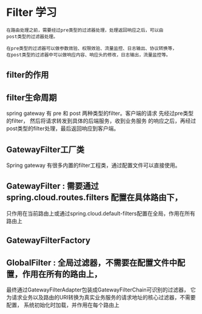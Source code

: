 # Filter 学习

```
在路由处理之前，需要经过pre类型的过滤器处理，处理返回响应之后，可以由
post类型的过滤器处理。

在pre类型的过滤器可以做参数效验、权限效验、流量监控、日志输出、协议转换等，
在post类型的过滤器中可以做响应内容、响应头的修改，日志输出，流量监控等。
```

## filter的作用


## filter生命周期
spring gateway 有 pre 和 post 两种类型的filter。客户端的请求
先经过pre类型的filter， 然后将请求转发到具体的后端服务，收到业务服务
的响应之后，再经过post类型的filter处理，最后返回响应到客户端。

## GatewayFilter工厂类
Spring gateway 有很多内置的filter工程类，通过配置文件可以直接使用。




## GatewayFilter : 需要通过spring.cloud.routes.filters 配置在具体路由下，
只作用在当前路由上或通过spring.cloud.default-filters配置在全局，作用在所有路由上


## GatewayFilterFactory


## GlobalFilter : 全局过滤器，不需要在配置文件中配置，作用在所有的路由上，
最终通过GatewayFilterAdapter包装成GatewayFilterChain可识别的过滤器，
它为请求业务以及路由的URI转换为真实业务服务的请求地址的核心过滤器，不需要配置，
系统初始化时加载，并作用在每个路由上
